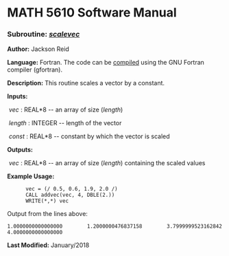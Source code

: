 # MATH 5610 Software Manual

### Subroutine: [_scalevec_](../scalevec.f90)

**Author:** Jackson Reid

**Language:** Fortran. The code can be [compiled](compilation.md) using the GNU Fortran compiler (gfortran).

**Description:** This routine scales a vector by a constant.

**Inputs:** 

​       _vec_ : REAL*8 -- an array of size (_length_)

​       _length_ : INTEGER -- length of the vector

​       _const_ : REAL*8 -- constant by which the vector is scaled

**Outputs:** 

​	_vec_ : REAL*8 -- an array of size (_length_) containing the scaled values

**Example Usage:** 

```
      vec = (/ 0.5, 0.6, 1.9, 2.0 /)
      CALL addvec(vec, 4, DBLE(2.))
      WRITE(*,*) vec
```
Output from the lines above:

```
1.0000000000000000        1.2000000476837158        3.7999999523162842        4.0000000000000000  
```

**Last Modified:** January/2018